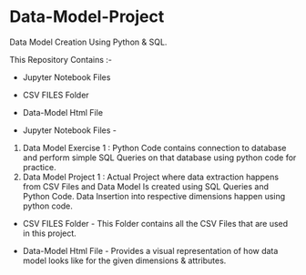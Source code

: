 # Data-Model-Project
Data Model Creation Using Python &amp; SQL. 

This Repository Contains :-

* Jupyter Notebook Files
* CSV FILES Folder
* Data-Model Html File

* Jupyter Notebook Files -
1) Data Model Exercise 1 : Python Code contains connection to database and perform simple SQL Queries on that database using python code for practice.
2) Data Model Project 1 : Actual Project where data extraction happens from CSV Files and Data Model Is created using SQL Queries and Python Code. Data Insertion into respective dimensions happen using python code.


* CSV FILES Folder -
This Folder contains all the CSV Files that are used in this project.

* Data-Model Html File -
Provides a visual representation of how data model looks like for the given dimensions & attributes. 
